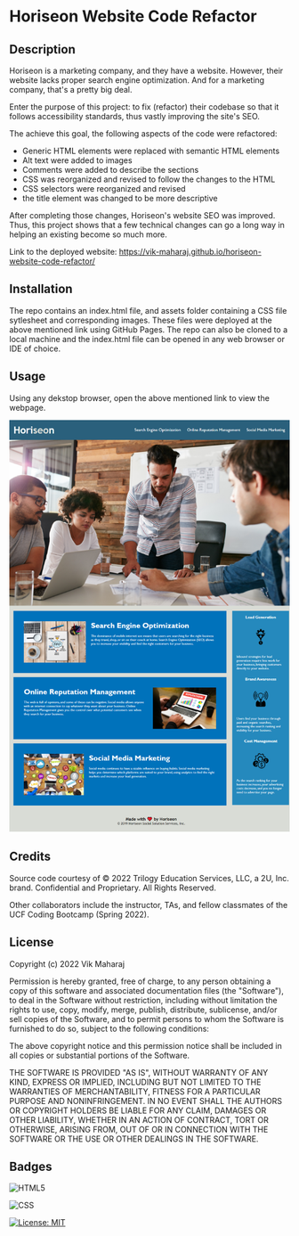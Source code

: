 # Horiseon Website Code Refactor

## Description

Horiseon is a marketing company, and they have a website. However, their website lacks proper search engine optimization. And for a marketing company, that's a pretty big deal.

Enter the purpose of this project: to fix (refactor) their codebase so that it follows accessibility standards, thus vastly improving the site's SEO.

The achieve this goal, the following aspects of the code were refactored: 

- Generic HTML elements were replaced with semantic HTML elements
- Alt text were added to images
- Comments were added to describe the sections 
- CSS was reorganized and revised to follow the changes to the HTML
- CSS selectors were reorganized and revised
- the title element was changed to be more descriptive

After completing those changes, Horiseon's website SEO was improved. Thus, this project shows that a few technical changes can go a long way in helping an existing become so much more.

Link to the deployed website: https://vik-maharaj.github.io/horiseon-website-code-refactor/


## Installation

The repo contains an index.html file, and assets folder containing a CSS file sytlesheet and corresponding images. These files were deployed at the above mentioned link using GitHub Pages. The repo can also be cloned to a local machine and the index.html file can be opened in any web browser or IDE of choice.


## Usage

Using any dekstop browser, open the above mentioned link to view the webpage.

![Horiseon Website Screenshot](assets/images/screenshot.png)


## Credits

Source code courtesy of © 2022 Trilogy Education Services, LLC, a 2U, Inc. brand. Confidential and Proprietary. All Rights Reserved.

Other collaborators include the instructor, TAs, and fellow classmates of the UCF Coding Bootcamp (Spring 2022).


## License

Copyright (c) 2022 Vik Maharaj

Permission is hereby granted, free of charge, to any person obtaining a copy of this software and associated documentation files (the "Software"), to deal
in the Software without restriction, including without limitation the rights to use, copy, modify, merge, publish, distribute, sublicense, and/or sell copies of the Software, and to permit persons to whom the Software is furnished to do so, subject to the following conditions:

The above copyright notice and this permission notice shall be included in all copies or substantial portions of the Software.

THE SOFTWARE IS PROVIDED "AS IS", WITHOUT WARRANTY OF ANY KIND, EXPRESS OR IMPLIED, INCLUDING BUT NOT LIMITED TO THE WARRANTIES OF MERCHANTABILITY,
FITNESS FOR A PARTICULAR PURPOSE AND NONINFRINGEMENT. IN NO EVENT SHALL THE AUTHORS OR COPYRIGHT HOLDERS BE LIABLE FOR ANY CLAIM, DAMAGES OR OTHER LIABILITY, WHETHER IN AN ACTION OF CONTRACT, TORT OR OTHERWISE, ARISING FROM, OUT OF OR IN CONNECTION WITH THE SOFTWARE OR THE USE OR OTHER DEALINGS IN THE SOFTWARE.


## Badges

![HTML5](https://img.shields.io/badge/HTML5-E34F26?style=for-the-badge&logo=html5&logoColor=white)

![CSS](https://img.shields.io/badge/CSS3-1572B6?style=for-the-badge&logo=css3&logoColor=white)

[![License: MIT](https://img.shields.io/badge/License-MIT-yellow.svg)](https://opensource.org/licenses/MIT)
